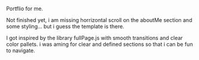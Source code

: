 Portflio for me.

Not finished yet, i am missing horrizontal scroll on the aboutMe section and some styling... but i guess the template is there.

I got inspired by the library fullPage.js with smooth transitions and clear color pallets. i was aming for clear and defined sections so that i can be fun to navigate.

